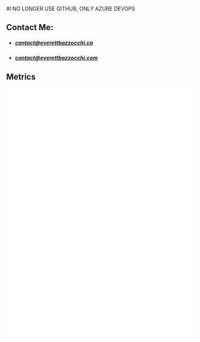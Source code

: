 #I NO LONGER USE GITHUB, ONLY AZURE DEVOPS

## Contact Me:
+ ##### <contact@everettbazzocchi.ca>
+ ##### <contact@everettbazzocchi.com>

## Metrics
![metrics](github-metrics.svg)
